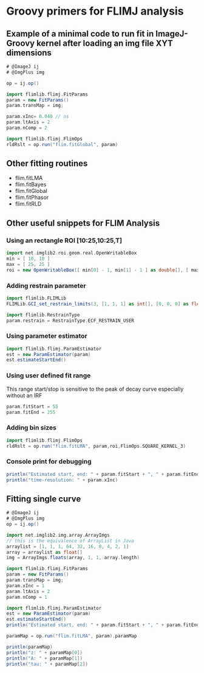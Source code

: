 # Groovy primers for FLIMJ analysis

## Example of a minimal code to run fit in ImageJ-Groovy kernel after loading an img file XYT dimensions

```groovy
# @ImageJ ij
# @ImgPlus img

op = ij.op()

import flimlib.flimj.FitParams
param = new FitParams()
param.transMap = img;

param.xInc= 0.040 // ns
param.ltAxis = 2
param.nComp = 2

import flimlib.flimj.FlimOps
rldRslt = op.run("flim.fitGlobal", param)
```

## Other fitting routines

- flim.fitLMA
- flim.fitBayes
- flim.fitGlobal
- flim.fitPhasor
- flim.fitRLD

## Other useful snippets for FLIM Analysis

### Using an rectangle ROI [10:25,10:25,T]
```groovy
import net.imglib2.roi.geom.real.OpenWritableBox
min = [ 10, 10 ]
max = [ 25, 25 ]
roi = new OpenWritableBox([ min[0] - 1, min[1] - 1 ] as double[], [ max[0] + 1, max[1] + 1 ] as double[])
```
### Adding restrain parameter
```groovy
import flimlib.FLIMLib
FLIMLib.GCI_set_restrain_limits(3, [1, 1, 1] as int[], [0, 0, 0] as float[], [1e4f,  1e4f, 6f] as float[])

import flimlib.RestrainType
param.restrain = RestrainType.ECF_RESTRAIN_USER

```
### Using parameter estimator
```groovy
import flimlib.flimj.ParamEstimator
est = new ParamEstimator(param)
est.estimateStartEnd()
```

### Using user defined fit range 

This range start/stop is sensitive to the peak of decay curve especially without an IRF

```groovy
param.fitStart = 55
param.fitEnd = 255
```

### Adding bin sizes

```groovy
import flimlib.flimj.FlimOps
rldRslt = op.run("flim.fitLMA", param,roi,FlimOps.SQUARE_KERNEL_3)
```
### Console print for debugging

```groovy
println("Estimated start, end: " + param.fitStart + ", " + param.fitEnd)
println("time-resolution: " + param.xInc)
```
## Fitting single curve 

```groovy
# @ImageJ ij
# @ImgPlus img
op = ij.op()

import net.imglib2.img.array.ArrayImgs 
// this is the equivalence of ArrayList in Java
arraylist = [1, 1, 1, 64, 32, 16, 8, 4, 2, 1] 
array = arraylist as float[]
img = ArrayImgs.floats(array, 1, 1, array.length)

import flimlib.flimj.FitParams
param = new FitParams()
param.transMap = img;
param.xInc = 1
param.ltAxis = 2
param.nComp = 1

import flimlib.flimj.ParamEstimator
est = new ParamEstimator(param)
est.estimateStartEnd()
println("Estimated start, end: " + param.fitStart + ", " + param.fitEnd)

paramMap = op.run("flim.fitLMA", param).paramMap

println(paramMap)
println("z: " + paramMap[0])
println("A: " + paramMap[1])
println("tau: " + paramMap[2])

```
